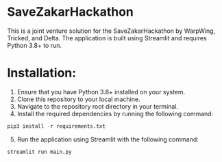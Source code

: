 # SaveZakarHackathon
This is a joint venture solution for the SaveZakarHackathon by WarpWing, Tricked, and Delta. The application is built using Streamlit and requires Python 3.8+ to run.

# Installation:

1. Ensure that you have Python 3.8+ installed on your system.
2. Clone this repository to your local machine.
3. Navigate to the repository root directory in your terminal.
4. Install the required dependencies by running the following command:
```python
pip3 install -r requirements.txt
```
5. Run the application using Streamlit with the following command:
```python
streamlit run main.py
```
